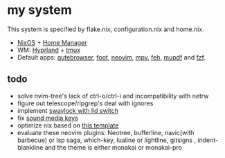 # my system
This system is specified by flake.nix, configuration.nix and home.nix.

- [NixOS](https://github.com/NixOS/nixpkgs) + [Home Manager](https://github.com/nix-community/home-manager)
- WM: [Hyprland](https://github.com/hyprwm/Hyprland) + [tmux](https://github.com/tmux/tmux/wiki)
- Default apps:
[qutebrowser](https://github.com/qutebrowser/qutebrowser),
[foot](https://codeberg.org/dnkl/foot),
[neovim](https://github.com/neovim/neovim),
[mpv](https://github.com/mpv-player/mpv),
[feh](https://github.com/derf/feh),
[mupdf](https://mupdf.com) and
[fzf](https://github.com/junegunn/fzf).

## todo
- solve nvim-tree's lack of ctrl-o/ctrl-i and incompatibility with netrw
- figure out telescope/ripgrep's deal with ignores
- implement [swaylock with lid switch](https://wiki.hyprland.org/Configuring/Binds/#bind-flags)
- fix [sound media keys](https://github.com/NixOS/nixpkgs/blob/nixos-22.11/nixos/modules/services/audio/alsa.nix)
- optimize nix based on [this template](https://github.com/Misterio77/nix-starter-configs)
- evaluate these neovim plugins: Neotree, bufferline, navic(with barbecue) or lsp saga, which-key, lualine or lightline, gitsigns , indent-blankline and the theme is either monakai or monakai-pro

